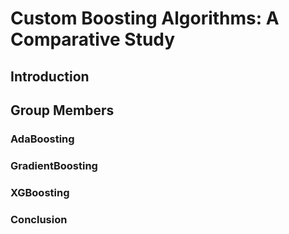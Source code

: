 # Custom Boosting Algorithms: A Comparative Study

## Introduction

## Group Members

### AdaBoosting

### GradientBoosting

### XGBoosting

### Conclusion
